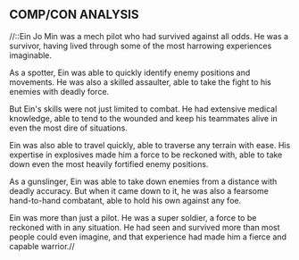 ## COMP/CON ANALYSIS
//::Ein Jo Min was a mech pilot who had survived against all odds. He was a survivor, having lived through some of the most harrowing experiences imaginable.
 
As a spotter, Ein was able to quickly identify enemy positions and movements. He was also a skilled assaulter, able to take the fight to his enemies with deadly force.
 
But Ein's skills were not just limited to combat. He had extensive medical knowledge, able to tend to the wounded and keep his teammates alive in even the most dire of situations.
 
Ein was also able to travel quickly, able to traverse any terrain with ease. His expertise in explosives made him a force to be reckoned with, able to take down even the most heavily fortified enemy positions.
 
As a gunslinger, Ein was able to take down enemies from a distance with deadly accuracy. But when it came down to it, he was also a fearsome hand-to-hand combatant, able to hold his own against any foe.
 
Ein was more than just a pilot. He was a super soldier, a force to be reckoned with in any situation. He had seen and survived more than most people could even imagine, and that experience had made him a fierce and capable warrior.//
